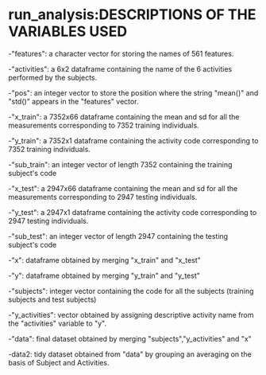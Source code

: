 # run_analysis:DESCRIPTIONS OF THE VARIABLES USED

-"features":
a character vector for storing the names of 561 features.

-"activities":
a 6x2 dataframe containing the name of the 6 activities performed by the subjects.

-"pos":
an integer vector to store the position where the string "mean()" and "std()" appears in the "features" vector.

-"x_train":
a 7352x66 dataframe containing the mean and sd for all the measurements corresponding to 7352 training individuals.

-"y_train":
a 7352x1 dataframe containing the activity code corresponding to 7352 training individuals.

-"sub_train":
an integer vector of length 7352 containing the training subject's code	

-"x_test":
a 2947x66 dataframe containing the mean and sd for all the measurements corresponding to 2947 testing individuals.

-"y_test":
a 2947x1 dataframe containing the activity code corresponding to 2947 testing individuals.

-"sub_test":
an integer vector of length 2947 containing the testing subject's code

-"x":
dataframe obtained by merging "x_train" and "x_test"

-"y":
dataframe obtained by merging "y_train" and "y_test"

-"subjects":
integer vector containing the code for all the subjects (training subjects and test subjects)

-"y_activities":
vector obtained by assigning descriptive activity name from the "activities" variable to "y".

-"data":
final dataset obtained by merging "subjects","y_activities" and "x"

-data2:
tidy dataset obtained from "data" by grouping an averaging on the basis of Subject and Activities.
